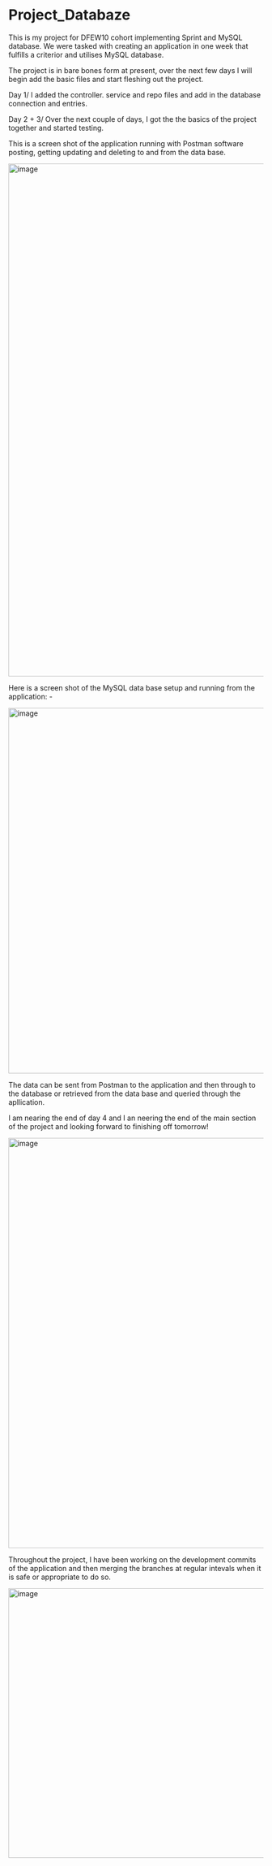 # Project_Databaze
This is my project for DFEW10 cohort implementing Sprint and MySQL database. We were tasked with creating an application in one week that fulfills a criterior and utilises MySQL database. 

The project is in bare bones form at present, over the next few days I will begin add the basic files and start fleshing out the project.

Day 1/ I added the controller. service and repo files and add in the database connection and entries.

Day 2 + 3/ Over the next couple of days, I got the the basics of the project together and started testing.


This is a screen shot of the application running with Postman software posting, getting updating and deleting to and from the data base.

<img width="1010" alt="image" src="https://user-images.githubusercontent.com/11161945/157708117-84a98b51-cfc7-4cc1-a94a-76dedb294d8f.png">

Here is a screen shot of the MySQL data base setup and running from the application: -

<img width="720" alt="image" src="https://user-images.githubusercontent.com/11161945/157708802-a443c238-c7d3-4ee2-9804-a06833929546.png">

The data can be sent from Postman to the application and then through to the database or retrieved from the data base and queried through the apllication.

I am nearing the end of day 4 and I an neering the end of the main section of the project and looking forward to finishing off tomorrow!

<img width="808" alt="image" src="https://user-images.githubusercontent.com/11161945/157709973-60d9c520-1d56-4686-8dce-074f8b51b945.png">

Throughout the project, I have been working on the development commits of the application and then merging the branches at regular intevals when it is safe or appropriate to do so.

<img width="531" alt="image" src="https://user-images.githubusercontent.com/11161945/157710133-6a1ebce1-56a0-46ba-b174-16a3f986796f.png">


